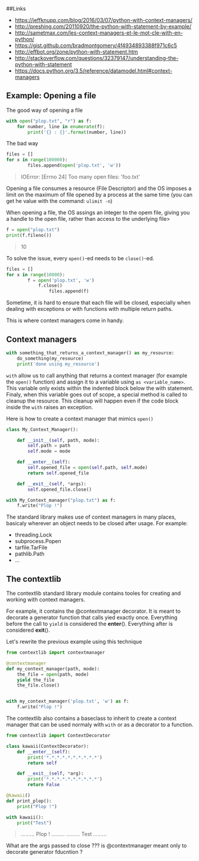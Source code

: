 ##Links
 - https://jeffknupp.com/blog/2016/03/07/python-with-context-managers/
 - http://preshing.com/20110920/the-python-with-statement-by-example/
 - http://sametmax.com/les-context-managers-et-le-mot-cle-with-en-python/
 - https://gist.github.com/bradmontgomery/4f4934893388f971c6c5
 - http://effbot.org/zone/python-with-statement.htm
 - http://stackoverflow.com/questions/32379147/understanding-the-python-with-statement
 - https://docs.python.org/3.5/reference/datamodel.html#context-managers


## Example: Opening a file
The good way of opening a file
```python
with open("plop.txt", "r") as f:
    for number, line in enumerate(f):
        print('{} : {}'.format(number, line))
```

The bad way
```python
files = []
for x in range(100000):
        files.append(open('plop.txt', 'w'))
```
> IOError: [Errno 24] Too many open files: 'foo.txt'

Opening a file consumes a resource (File Descriptor) and the OS imposes a limit
on the maximum of file opened by a process at the same time (you can get he
value with the command:  `ulimit -n`)

When opening a file, the OS assings an integer to the opem file, giving you a
handle to the open file, rather than access to the underlying file>
```python
f = open("plop.txt")
print(f.fileno())
```
> 10

To solve the issue, every `open()`-ed needs to be `close()`-ed.
```python
files = []
for x in range(10000):
        f = open('plop.txt', 'w')
            f.close()
                files.append(f)
```

Sometime, it is hard to ensure that each file will be closed, especially when
dealing with exceptions or with functions with multiple return paths.

This is where context managers come in handy.


## Context managers

```python
with something_that_returns_a_context_manager() as my_resource:
    do_something(my_resource)
    print('done using my_resource')
```

`with` allow us to call anything that returns a context manager (for example the
`open()` function) and assign it to a variable using `as <variable_name>`.
This variable only exists within the indented block below the with statement.
Finaly, when this variable goes out of scope, a special method is called to
cleanup the resource.
This cleanup will happen even if the code block inside the `with` raises an
exception.

Here is how to create a context manager that mimics `open()`
```python
class My_Context_Manager():

    def __init__(self, path, mode):
        self.path = path
        self.mode = mode

    def __enter__(self):
        self.opened_file = open(self.path, self.mode)
        return self.opened_file

    def __exit__(self, *args):
        self.opened_file.close()

with My_Context_manager("plop.txt") as f:
    f.write("Plop !")
```

 The standard library makes use of context managers in many places, basicaly
 wherever an object needs to be closed after usage.
 For example:
  - threading.Lock
  - subprocess.Popen
  - tarfile.TarFile
  - pathlib.Path
  - ...


## The contextlib

The contextlib standard library module contains tooles for creating and working
with context managers.

For example, it contains the @contextmanager decorator.
It is meant to decorate a generator function that calls yied exactly once.
Everything before the call to `yield` is considered the  __enter__().
Everything after is considered __exit__().

Let's rewrite the previous example using this technique
```python
from contextlib import contextmanager

@contextmanager
def my_context_manager(path, mode):
    the_file = open(path, mode)
    yield the_file
    the_file.close()


with my_context_manager('plop.txt', 'w') as f:
    f.write("Plop !")
```

The contextlib also contains a baseclass to inherit to create a context manager
that can be used normaly with `with` or as a decorator to a function.

```python
from contextlib import ContextDecorator

class kawaii(ContextDecorator):
    def __enter__(self):
        print('*.*.*.*.*.*.*.*.*.*')
        return self

    def __exit__(self, *arg):
        print('*.*.*.*.*.*.*.*.*.*')
        return False

@kawaii()
def print_plop():
    print("Plop !")

with kawaii():
    print("Test")

```
> *.*.*.*.*.*.*.*.*.*
> Plop !
> *.*.*.*.*.*.*.*.*.*
> *.*.*.*.*.*.*.*.*.*
> Test
> *.*.*.*.*.*.*.*.*.*








What are the args passed to close ??? 
is @contextmanager meant only to decorate generator fducntion ?
